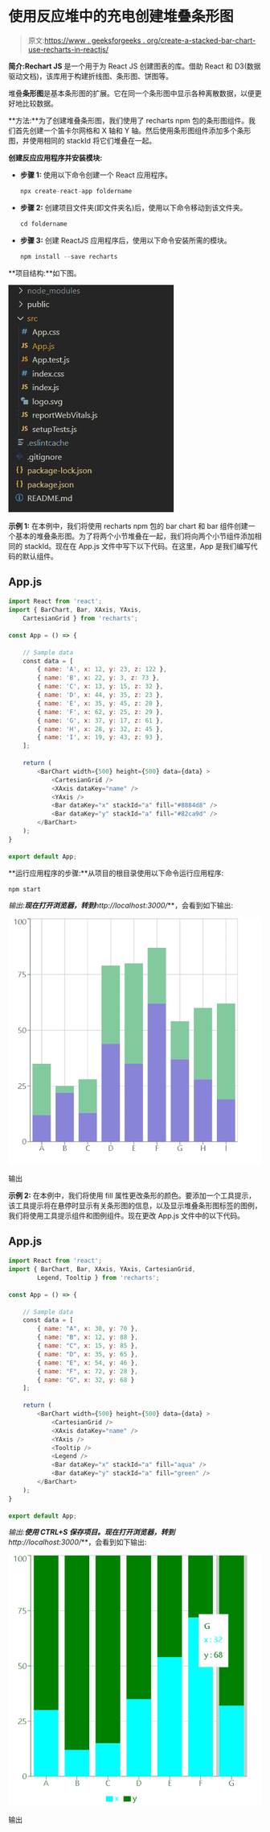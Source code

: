 # 使用反应堆中的充电创建堆叠条形图

> 原文:[https://www . geeksforgeeks . org/create-a-stacked-bar-chart-use-recharts-in-reactjs/](https://www.geeksforgeeks.org/create-a-stacked-bar-chart-using-recharts-in-reactjs/)

**简介:Rechart JS** 是一个用于为 React JS 创建图表的库。借助 React 和 D3(数据驱动文档)，该库用于构建折线图、条形图、饼图等。

堆叠**条形图**是基本条形图的扩展。它在同一个条形图中显示各种离散数据，以便更好地比较数据。

**方法:**为了创建堆叠条形图，我们使用了 recharts npm 包的条形图组件。我们首先创建一个笛卡尔网格和 X 轴和 Y 轴。然后使用条形图组件添加多个条形图，并使用相同的 stackId 将它们堆叠在一起。

**创建反应应用程序并安装模块:**

*   **步骤 1:** 使用以下命令创建一个 React 应用程序。

    ```jsx
    npx create-react-app foldername
    ```

*   **步骤 2:** 创建项目文件夹(即文件夹名)后，使用以下命令移动到该文件夹。

    ```jsx
    cd foldername
    ```

*   **步骤 3:** 创建 ReactJS 应用程序后，使用以下命令安装所需的模块。

    ```jsx
    npm install --save recharts
    ```

**项目结构:**如下图。

![](img/f04ae0d8b722a9fff0bd9bd138b29c23.png)

**示例 1:** 在本例中，我们将使用 recharts npm 包的 bar chart 和 bar 组件创建一个基本的堆叠条形图。为了将两个小节堆叠在一起，我们将向两个小节组件添加相同的 stackId。现在在 App.js 文件中写下以下代码。在这里，App 是我们编写代码的默认组件。

## App.js

```jsx
import React from 'react';
import { BarChart, Bar, XAxis, YAxis, 
    CartesianGrid } from 'recharts';

const App = () => {

    // Sample data
    const data = [
        { name: 'A', x: 12, y: 23, z: 122 },
        { name: 'B', x: 22, y: 3, z: 73 },
        { name: 'C', x: 13, y: 15, z: 32 },
        { name: 'D', x: 44, y: 35, z: 23 },
        { name: 'E', x: 35, y: 45, z: 20 },
        { name: 'F', x: 62, y: 25, z: 29 },
        { name: 'G', x: 37, y: 17, z: 61 },
        { name: 'H', x: 28, y: 32, z: 45 },
        { name: 'I', x: 19, y: 43, z: 93 },
    ];

    return (
        <BarChart width={500} height={500} data={data} >
            <CartesianGrid />
            <XAxis dataKey="name" />
            <YAxis />
            <Bar dataKey="x" stackId="a" fill="#8884d8" />
            <Bar dataKey="y" stackId="a" fill="#82ca9d" />
        </BarChart>
    );
}

export default App;
```

**运行应用程序的步骤:**从项目的根目录使用以下命令运行应用程序:

```jsx
npm start
```

**输出:**现在打开浏览器，转到***http://localhost:3000/***，会看到如下输出:

![](img/4b173344374abd31090605322819b6c4.png)

输出

**示例 2:** 在本例中，我们将使用 fill 属性更改条形的颜色。要添加一个工具提示，该工具提示将在悬停时显示有关条形图的信息，以及显示堆叠条形图标签的图例，我们将使用工具提示组件和图例组件。现在更改 App.js 文件中的以下代码。

## App.js

```jsx
import React from 'react';
import { BarChart, Bar, XAxis, YAxis, CartesianGrid,
        Legend, Tooltip } from 'recharts';

const App = () => {

    // Sample data
    const data = [
        { name: "A", x: 30, y: 70 },
        { name: "B", x: 12, y: 88 },
        { name: "C", x: 15, y: 85 },
        { name: "D", x: 35, y: 65 },
        { name: "E", x: 54, y: 46 },
        { name: "F", x: 72, y: 28 },
        { name: "G", x: 32, y: 68 }
    ];

    return (
        <BarChart width={500} height={500} data={data} >
            <CartesianGrid />
            <XAxis dataKey="name" />
            <YAxis />
            <Tooltip />
            <Legend />
            <Bar dataKey="x" stackId="a" fill="aqua" />
            <Bar dataKey="y" stackId="a" fill="green" />
        </BarChart>
    );
}

export default App;
```

**输出:**使用 **CTRL+S** 保存项目。现在打开浏览器，转到***http://localhost:3000/***，会看到如下输出:

![](img/4191cf399c28a2b7723ca56fa8f22e03.png)

输出